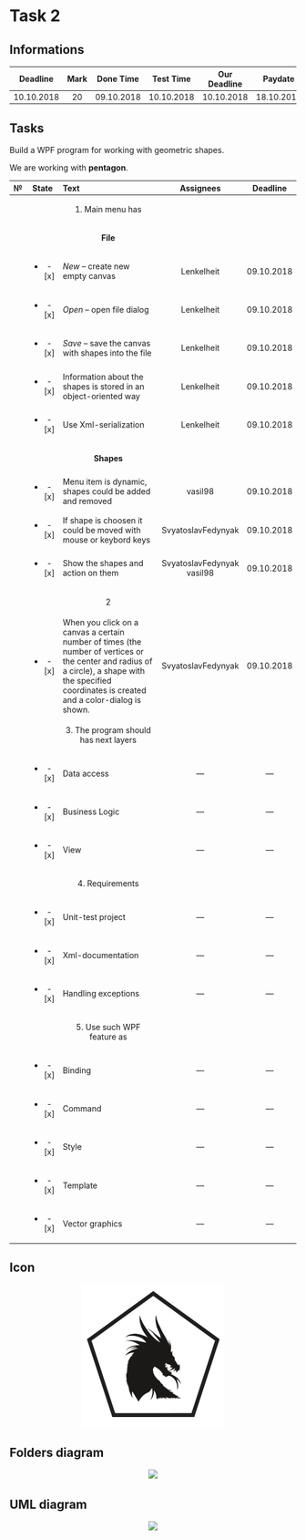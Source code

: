 # Task 2

## Informations

| Deadline |Mark|Done Time |Test Time |Our Deadline| Paydate  |
|:--------:|:--:|:--------:|:--------:|:----------:|:--------:|
|10.10.2018| 20 |09.10.2018|10.10.2018| 10.10.2018 |18.10.2018|


## Tasks
Build a WPF program for working with geometric shapes.

We are working with **pentagon**.

|№|          State         |                            Text                                           |   Assignees  |  Deadline  |
|-|:----------------------:|:--------------------------------------------------------------------------|:------------:|:----------:|
| |                        | <p align="center">   1. Main menu has    </p>                             |              |            |
| |                        | <p align="center"> **File** </p>                                          |              |            |
| |<ul><li>- [x] </li></ul>| *New* – create new empty canvas                                           |  Lenkelheit  | 09.10.2018 |
| |<ul><li>- [x] </li></ul>| *Open* – open file dialog                                                 |  Lenkelheit  | 09.10.2018 |
| |<ul><li>- [x] </li></ul>| *Save* – save the canvas with shapes into the file                        |  Lenkelheit  | 09.10.2018 |
| |<ul><li>- [x] </li></ul>| Information about the shapes is stored in an object-oriented way          |  Lenkelheit  | 09.10.2018 |
| |<ul><li>- [x] </li></ul>| Use Xml-serialization                                                     |  Lenkelheit  | 09.10.2018 |
| |                        | <p align="center">**Shapes** </p>                                         |              |            |
| |<ul><li>- [x] </li></ul>|   Menu item is dynamic, shapes could be added and removed                 |   vasil98    | 09.10.2018 |
| |<ul><li>- [x] </li></ul>|   If shape is choosen it could be moved with mouse or keybord keys      |SvyatoslavFedynyak|09.10.2018|
| |<ul><li>- [x] </li></ul>|   Show the shapes and action on them                         |SvyatoslavFedynyak<br>vasil98|09.10.2018|
| |                        | <p align="center">    2       </p>                                        |              |            |
| |<ul><li>- [x] </li></ul>| When you click on a canvas a certain number of times (the number of vertices or the center and radius of a circle), a shape with the specified coordinates is created and a color-dialog is shown.              |SvyatoslavFedynyak|09.10.2018|
| |                        | <p align="center"> 3. The program should has next layers </p>             |              |            |
| |<ul><li>- [x] </li></ul>| Data access                                                               |      —       |      —     |
| |<ul><li>- [x] </li></ul>| Business Logic                                                            |      —       |      —     |
| |<ul><li>- [x] </li></ul>| View                                                                      |      —       |      —     |
| |                        | <p align="center"> 4. Requirements </p>                                   |              |            |
| |<ul><li>- [x] </li></ul>| Unit-test project                                                         |      —       |      —     |
| |<ul><li>- [x] </li></ul>| Xml-documentation                                                         |      —       |      —     |
| |<ul><li>- [x] </li></ul>| Handling exceptions                                                       |      —       |      —     |
| |                        |  <p align="center"> 5. Use such WPF feature as </p>                       |              |            |
| |<ul><li>- [x] </li></ul>| Binding                                                                   |      —       |      —     |
| |<ul><li>- [x] </li></ul>| Command                                                                   |      —       |      —     |
| |<ul><li>- [x] </li></ul>| Style                                                                     |      —       |      —     |
| |<ul><li>- [x] </li></ul>| Template                                                                  |      —       |      —     |
| |<ul><li>- [x] </li></ul>| Vector graphics                                                           |      —       |      —     |

## Icon

<p align="center">
  <img src="/Platform_Of_Corporate_Information_Systems/Images/Task2/ico.png">
</p>

## Folders diagram

<p align="center">
  <img src="/Platform_Of_Corporate_Information_Systems/Images/Task2/files.png">
</p>

## UML diagram

<p align="center">
  <img src="/Platform_Of_Corporate_Information_Systems/Images/Task2/uml.png">
</p>
 
